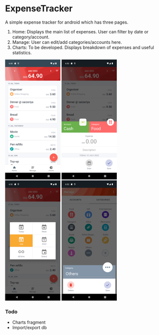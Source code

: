 # ExpenseTracker
A simple expense tracker for android which has three pages.
1. Home: Displays the main list of expenses. User can filter by date or category/account.
2. Manage: User can edit/add categories/accounts here.
3. Charts: To be developed. Displays breakdown of expenses and useful statistics.

<img src="https://github.com/rachung2510/ExpenseTracker/blob/master/screenshots/screenshot-home.png?raw=true" alt="Home Page" width="180" /> <img src="https://github.com/rachung2510/ExpenseTracker/blob/master/screenshots/screenshot-expense.png?raw=true" alt="Add Expense" width="180" /> <img src="https://github.com/rachung2510/ExpenseTracker/blob/master/screenshots/screenshot-filter-date.png?raw=true" alt="Filter Date" width="180" /> <img src="https://github.com/rachung2510/ExpenseTracker/blob/master/screenshots/screenshot-edit-category.png?raw=true" alt="Manage Categories" width="180" />

### Todo
- Charts fragment
- Import/export db

